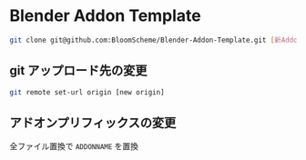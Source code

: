 # Blender Addon Template

```bash
git clone git@github.com:BloomScheme/Blender-Addon-Template.git [新Addon名]
```



## git アップロード先の変更

```bash
git remote set-url origin [new origin]
```

## アドオンプリフィックスの変更

全ファイル置換で `ADDONNAME` を置換

